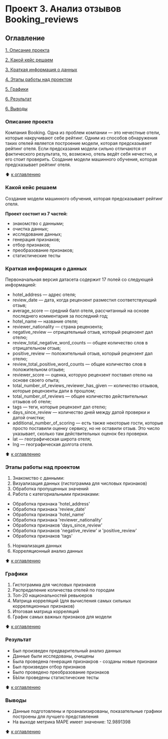 # Проект 3. Анализ отзывов Booking_reviews

## Оглавление

[1. Описание проекта](https://github.com/Welle470/df-data-science/blob/master/project3/README.md#Описание-проекта)

[2. Какой кейс решаем](https://github.com/Welle470/df-data-science/blob/master/project3/README.md#Какой-кейс-решаем)

[3. Краткая информация о данных](https://github.com/Welle470/df-data-science/blob/master/project3/README.md#Краткая-информация-о-данных)

[4. Этапы работы над проектом](https://github.com/Welle470/df-data-science/blob/master/project3/README.md#Этапы-работы-над-проектом)

[5. Графики](https://github.com/Welle470/df-data-science/blob/master/project3/README.md#Графики)

[6. Результат](https://github.com/Welle470/df-data-science/blob/master/project3/README.md#Результат)

[6. Выводы](https://github.com/Welle470/df-data-science/blob/master/project3/README.md#Выводы)

### Описание проекта

Компания Booking. Одна из проблем компании — это нечестные отели, которые накручивают себе рейтинг. Одним из способов обнаружения таких отелей является построение модели, которая предсказывает рейтинг отеля. Если предсказания модели сильно отличаются от фактического результата, то, возможно, отель ведёт себя нечестно, и его стоит проверить.
Создание модели машинного обучения, которая предсказывает рейтинг отеля.


:arrow_up: [к оглавлению](https://github.com/Welle470/df-data-science/blob/master/project3/README.md#Оглавление)

### Какой кейс решаем

Создание модели машинного обучения, которая предсказывает рейтинг отеля.


**Проект состоит из 7 частей:**
- знакомство с данными;
- очистка данных;
- исследование данных;
- генерация признаков;
- отбор признаков;
- преобразование признаков;
- статистические тесты

### Краткая информация о данных
Первоначальная версия датасета содержит 17 полей со следующей информацией:
- hotel_address — адрес отеля;
- review_date — дата, когда рецензент разместил соответствующий отзыв;
- average_score — средний балл отеля, рассчитанный на основе последнего комментария за последний год;
- hotel_name — название отеля;
- reviewer_nationality — страна рецензента;
- negative_review — отрицательный отзыв, который рецензент дал отелю;
- review_total_negative_word_counts — общее количество слов в отрицательном отзыв;
- positive_review — положительный отзыв, который рецензент дал отелю;
- review_total_positive_word_counts — общее количество слов в положительном отзыве;
- reviewer_score — оценка, которую рецензент поставил отелю на основе своего опыта;
- total_number_of_reviews_reviewer_has_given — количество отзывов, которые рецензенты дали в прошлом;
- total_number_of_reviews — общее количество действительных отзывов об отеле;
- tags — теги, которые рецензент дал отелю;
- days_since_review — количество дней между датой проверки и датой очистки;
- additional_number_of_scoring — есть также некоторые гости, которые просто поставили оценку сервису, но не оставили отзыв. Это число указывает, сколько там действительных оценок без проверки.
- lat — географическая широта отеля;
- lng — географическая долгота отеля.


:arrow_up: [к оглавлению](https://github.com/Welle470/df-data-science/blob/master/project3/README.md#Оглавление)

### Этапы работы над проектом
1. Знакомство с данными:
2. Визуализация данных (гистограмма для числовых признаков)
3. Обработка пропущенных значений
4. Работа с категориальными признаками:
* Обработка признака 'hotel_address'
* Обработка признака 'review_date'
* Обработка признака 'hotel_name'
* Обработка признака 'reviewer_nationality'
* Обработка признаков 'days_since_review'
* Обработка признаков 'negative_review' и 'positive_review'
* Обработка признаков 'tags'
5. Нормализация данных
6. Корреляционный анализ данных


:arrow_up: [к оглавлению](https://github.com/Welle470/df-data-science/blob/master/project3/README.md#Оглавление)

### Графики
1. Гистограмма для числовых признаков
2. Распределение количества отелей по городам
3. Топ-20 национальностей ревьюеров
4. Матрица корреляций (для вычисления самых сильных корреляционных признаков)
5. Итоговая матрица корреляций
6. График самых важных признаков для модели

:arrow_up: [к оглавлению](https://github.com/Welle470/df-data-science/blob/master/project3/README.md#Оглавление)

### Результат
* Был произведен предварительный анализ данных
* Данные были исследованы, очищены
* Была проведена генерация признакров - созданы новые признаки
* Был произведен отбор признаков
* Было проведено преобразование признаков
* БЫли проведены статистические тесты

:arrow_up: [к оглавлению](https://github.com/Welle470/df-data-science/blob/master/project3/README.md#Оглавление)

### Выводы
* Данные подготовлены и проанализированы, показательные графики построены для лучшего представления
* На выходе  метрика MAPE имеет значение: 12.9891398

:arrow_up: [к оглавлению](https://github.com/Welle470/df-data-science/blob/master/project3/README.md#Оглавление)
